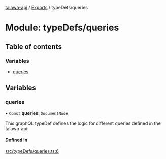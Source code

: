 [talawa-api](../README.md) / [Exports](../modules.md) / typeDefs/queries

# Module: typeDefs/queries

## Table of contents

### Variables

- [queries](typeDefs_queries.md#queries)

## Variables

### queries

• `Const` **queries**: `DocumentNode`

This graphQL typeDef defines the logic for different queries defined in the talawa-api.

#### Defined in

[src/typeDefs/queries.ts:6](https://github.com/PalisadoesFoundation/talawa-api/blob/53234da/src/typeDefs/queries.ts#L6)
